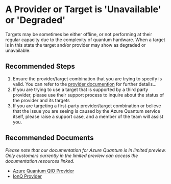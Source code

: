 <properties
	pageTitle="A Provider or Target is state Unavailable or Degraded"
	description="When you attempt to submit a job it fails because the provider is unavailable or you are warned that the target is degraded."
	infoBubbleText="Common Solutions Template"
	service="microsoft.quantum"
	resource="workspaces"
	ms.author="mblouin"
	displayOrder=""
	articleId="quantum-targetunavailable"
	diagnosticScenario=""
	selfHelpType=""
	supportTopicIds="32740179,32740195,32740186"
	resourceTags=""
	productPesIds="17040"
	cloudEnvironments="public"
	ownershipId=""
/>

# A Provider or Target is 'Unavailable' or 'Degraded'

Targets may be sometimes be either offline, or not performing at their regular capacity due to the complexity of quantum hardware. When a target is in this state the target and/or provider may show as degraded or unavailable.

## **Recommended Steps**

1. Ensure the provider/target combination that you are trying to specify is valid. You can refer to the [provider documention](https://github.com/MicrosoftDocs/quantum-docs-private/wiki/Azure-Quantum-provider) for further details...
2. If you are trying to use a target that is supported by a third party provider, please use their support process to inquire about the status of the provider and its targets
3. If you are targeting a first-party provider/target combination or believe that the issue you are seeing is caused by the Azure Quantum service itself, please raise a support case, and a member of the team will assist you.

## **Recommended Documents**

*Please note that our documentation for Azure Quantum is in limited preview. Only customers currently in the limited preview can access the documentation resources linked.*
* [Azure Quantum QIO Provider](https://github.com/MicrosoftDocs/quantum-docs-private/wiki/Azure-Quantum-provider)
* [IonQ Provider](https://github.com/MicrosoftDocs/quantum-docs-private/wiki/IonQ-provider)
